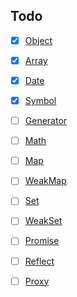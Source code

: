 ## Todo
- [x] [Object](https://developer.mozilla.org/zh-CN/docs/Web/JavaScript/Reference/Global_Objects/Object)
- [x] [Array](https://developer.mozilla.org/zh-CN/docs/Web/JavaScript/Reference/Global_Objects/Array)
- [x] [Date](https://developer.mozilla.org/zh-CN/docs/Web/JavaScript/Reference/Global_Objects/Date)
- [x] [Symbol](https://developer.mozilla.org/zh-CN/docs/Web/JavaScript/Reference/Global_Objects/Symbol)
- [ ] [Generator](https://developer.mozilla.org/zh-CN/docs/Web/JavaScript/Reference/Global_Objects/Generator)
- [ ] [Math](https://developer.mozilla.org/zh-CN/docs/Web/JavaScript/Reference/Global_Objects/Math)
- [ ] [Map](https://developer.mozilla.org/zh-CN/docs/Web/JavaScript/Reference/Global_Objects/Map)
- [ ] [WeakMap](https://developer.mozilla.org/zh-CN/docs/Web/JavaScript/Reference/Global_Objects/WeakMap)
- [ ] [Set](https://developer.mozilla.org/zh-CN/docs/Web/JavaScript/Reference/Global_Objects/Set)
- [ ] [WeakSet](https://developer.mozilla.org/zh-CN/docs/Web/JavaScript/Reference/Global_Objects/WeakSet)
- [ ] [Promise](https://developer.mozilla.org/zh-CN/docs/Web/JavaScript/Reference/Global_Objects/Promise)
- [ ] [Reflect](https://developer.mozilla.org/zh-CN/docs/Web/JavaScript/Reference/Global_Objects/Reflect)
- [ ] [Proxy](https://developer.mozilla.org/zh-CN/docs/Web/JavaScript/Reference/Global_Objects/Proxy)

